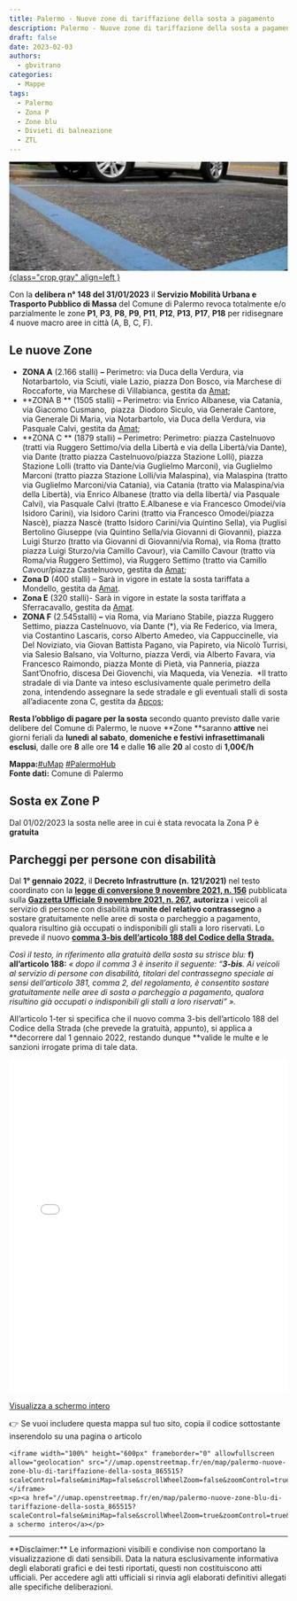 ```yaml
---
title: Palermo - Nuove zone di tariffazione della sosta a pagamento
description: Palermo - Nuove zone di tariffazione della sosta a pagamento
draft: false
date: 2023-02-03
authors:
  - gbvitrano
categories:
  - Mappe
tags:
  - Palermo
  - Zona P
  - Zone blu
  - Divieti di balneazione
  - ZTL
---
```

<style>
.md-typeset code { background-color: #fff0;}  
.md-typeset pre>code { background-color: #fff0;}  
</style>
[![Palermo - Nuove zone di tariffazione della sosta a pagamento](parcheggi.jpg "Palermo - Nuove zone di tariffazione della sosta a pagamento" ){class="crop gray" align=left }](index.md)

Con la **delibera n° 148 del 31/01/2023** il **Servizio Mobilità Urbana e Trasporto Pubblico di Massa** del Comune di Palermo revoca totalmente e/o parzialmente le zone **P1**, **P3**, **P8**, **P9**, **P11**, **P12**, **P13**, **P17**, **P18** per ridisegnare 4 nuove macro aree in città (A, B, C, F). 

## Le nuove Zone

* **ZONA A** (2.166 stalli) **–** Perimetro: via Duca della Verdura, via Notarbartolo, via Sciuti, <!-- more -->viale Lazio, piazza Don Bosco, via Marchese di Roccaforte, via Marchese di Villabianca, gestita da [Amat](https://www.amat.pa.it/zone-blu/);
* **ZONA B ** (1505 stalli) **–** Perimetro: via Enrico Albanese, via Catania, via Giacomo Cusmano,  piazza  Diodoro Siculo, via Generale Cantore, via Generale Di Maria, via Notarbartolo, via Duca della Verdura, via Pasquale Calvi, gestita da [Amat](https://www.amat.pa.it/zone-blu/);
* **ZONA C ** (1879 stalli) **–** Perimetro: Perimetro: piazza Castelnuovo (tratti via Ruggero Settimo/via della Libertà e via della Libertà/via Dante), via Dante (tratto piazza Castelnuovo/piazza Stazione Lolli), piazza Stazione Lolli (tratto via Dante/via Guglielmo Marconi), via Guglielmo Marconi (tratto piazza Stazione Lolli/via Malaspina), via Malaspina (tratto via Guglielmo Marconi/via Catania), via Catania (tratto via Malaspina/via della Libertà), via Enrico Albanese (tratto via della libertà/ via Pasquale Calvi), via Pasquale Calvi (tratto E.Albanese e via Francesco Omodei/via Isidoro Carini), via Isidoro Carini (tratto via Francesco Omodei/piazza Nascè), piazza Nascè (tratto Isidoro Carini/via Quintino Sella), via Puglisi Bertolino Giuseppe (via Quintino Sella/via Giovanni di Giovanni), piazza Luigi Sturzo (tratto via Giovanni di Giovanni/via Roma), via Roma (tratto piazza Luigi Sturzo/via Camillo Cavour), via Camillo Cavour (tratto via Roma/via Ruggero Settimo), via Ruggero Settimo (tratto via Camillo Cavour/piazza Castelnuovo, gestita da [Amat](https://www.amat.pa.it/zone-blu/);
* **Zona D** (400 stalli) – Sarà in vigore in estate la sosta tariffata a  Mondello, gestita da [Amat](https://www.amat.pa.it/zone-blu/).
* **Zona E** (320 stalli)- Sarà in vigore in estate la sosta tariffata a  Sferracavallo, gestita da [Amat](https://www.amat.pa.it/zone-blu/).
* **ZONA F** (2.545stalli) **–** via Roma, via Mariano Stabile, piazza Ruggero Settimo, piazza Castelnuovo, via Dante (\*), via Re Federico, via Imera, via Costantino Lascaris, corso Alberto Amedeo, via Cappuccinelle, via Del Noviziato, via Giovan Battista Pagano, via Papireto, via Nicolò Turrisi, via Salesio Balsano, via Volturno, piazza Verdi, via Alberto Favara, via Francesco Raimondo, piazza Monte di Pietà, via Panneria, piazza Sant’Onofrio, discesa Dei Giovenchi, via Maqueda, via Venezia.  \*Il tratto stradale di via Dante va inteso esclusivamente quale perimetro della zona, intendendo assegnare la sede stradale e gli eventuali stalli di sosta all’adiacente zona C, gestita da [Apcos](https://www.apcoa.it/parcheggi-in/palermo/);

**Resta l’obbligo di pagare per la sosta** secondo quanto previsto dalle varie delibere del Comune di Palermo, le nuove **Zone **saranno **attive** nei giorni feriali da **lunedì al sabato**, **domeniche e festivi infrasettimanali esclusi**, dalle ore **8** alle ore **14** e dalle **16** alle **20** al costo di **1,00€/h**

**Mappa:**[#uMap](https://umap.openstreetmap.fr/it/map/palermo-nuove-zone-di-tariffazione-della-sosta-dal_865515#14/38.1482/13.3791) [#PalermoHub](https://palermohub.opendatasicilia.it/nuove_zone_blu.html)<br>
**Fonte dati:** Comune di Palermo
## Sosta ex Zone P
Dal 01/02/2023 la sosta nelle aree in cui è stata revocata la Zona P è **gratuita**

## Parcheggi per persone con disabilità
Dal **1° gennaio 2022**, il **Decreto Infrastrutture (n. 121/2021)** nel testo coordinato con la **[legge di conversione 9 novembre 2021, n. 156](https://www.gazzettaufficiale.it/eli/id/2021/11/09/21G00170/sg)** pubblicata sulla **[Gazzetta Ufficiale 9 novembre 2021, n. 267](https://www.gazzettaufficiale.it/gazzetta/serie_generale/caricaDettaglio?dataPubblicazioneGazzetta=2021-11-09&numeroGazzetta=267),** **autorizza** i veicoli al servizio di persone con disabilità **munite del relativo contrassegno** a sostare gratuitamente nelle aree di sosta o parcheggio a pagamento, qualora risultino già occupati o indisponibili gli stalli a loro riservati. Lo prevede il nuovo **[comma 3-bis dell’articolo 188 del Codice della Strada.](https://www.aci.it/i-servizi/normative/codice-della-strada/titolo-v-norme-di-comportamento/art-188-circolazione-e-sosta-dei-veicoli-al-servizio-di-persone-invalide.html)**

_Così il testo, in riferimento alla gratuità della sosta su strisce blu:_
**f) all’articolo 188:**
_« dopo il comma 3 è inserito il seguente:
“**3-bis**. Ai veicoli al servizio di persone con disabilità, titolari del contrassegno speciale ai sensi dell’articolo 381, comma 2, del regolamento, è consentito sostare gratuitamente nelle aree di sosta o parcheggio a pagamento, qualora_ _risultino già occupati o indisponibili gli stalli a loro riservati” »._

All’articolo 1-ter si specifica che il nuovo comma 3-bis dell’articolo 188 del Codice della Strada (che prevede la gratuità, appunto), si applica a **decorrere dal 1 gennaio 2022, restando dunque **valide le multe e le sanzioni irrogate prima di tale data.

<iframe width="100%" height="600px" frameborder="0" allowfullscreen allow="geolocation" src="//umap.openstreetmap.fr/en/map/palermo-nuove-zone-blu-di-tariffazione-della-sosta_865515?scaleControl=false&miniMap=false&scrollWheelZoom=false&zoomControl=true&allowEdit=false&moreControl=true&searchControl=null&tilelayersControl=null&embedControl=null&datalayersControl=true&onLoadPanel=caption&captionBar=false&captionMenus=true"></iframe><p><a href="//umap.openstreetmap.fr/en/map/palermo-nuove-zone-blu-di-tariffazione-della-sosta_865515?scaleControl=false&miniMap=false&scrollWheelZoom=true&zoomControl=true&allowEdit=false&moreControl=true&searchControl=null&tilelayersControl=null&embedControl=null&datalayersControl=true&onLoadPanel=caption&captionBar=false&captionMenus=true">Visualizza a schermo intero</a></p>

👉 Se vuoi includere questa mappa sul tuo sito, copia il codice sottostante inserendolo su una pagina o articolo

```
<iframe width="100%" height="600px" frameborder="0" allowfullscreen allow="geolocation" src="//umap.openstreetmap.fr/en/map/palermo-nuove-zone-blu-di-tariffazione-della-sosta_865515?scaleControl=false&miniMap=false&scrollWheelZoom=false&zoomControl=true&allowEdit=false&moreControl=true&searchControl=null&tilelayersControl=null&embedControl=null&datalayersControl=true&onLoadPanel=caption&captionBar=false&captionMenus=true"></iframe>
<p><a href="//umap.openstreetmap.fr/en/map/palermo-nuove-zone-blu-di-tariffazione-della-sosta_865515?scaleControl=false&miniMap=false&scrollWheelZoom=true&zoomControl=true&allowEdit=false&moreControl=true&searchControl=null&tilelayersControl=null&embedControl=null&datalayersControl=true&onLoadPanel=caption&captionBar=false&captionMenus=true">Visualizza a schermo intero</a></p>
```

<hr>
**Disclaimer:** Le informazioni visibili e condivise non comportano la visualizzazione di dati sensibili. Data la natura esclusivamente informativa degli elaborati grafici e dei testi riportati, questi non costituiscono atti ufficiali. Per accedere agli atti ufficiali si rinvia agli elaborati definitivi allegati alle specifiche deliberazioni.